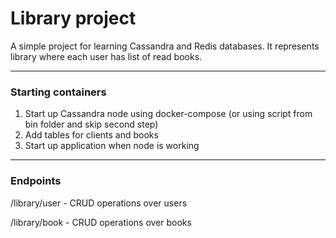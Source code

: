 # Library project

A simple project for learning Cassandra and Redis databases.
It represents library where each user has list of read books.

---
### Starting containers

1. Start up Cassandra node using docker-compose (or using script from bin folder and skip second step)
2. Add tables for clients and books
3. Start up application when node is working

---
### Endpoints

/library/user - CRUD operations over users

/library/book - CRUD operations over books
